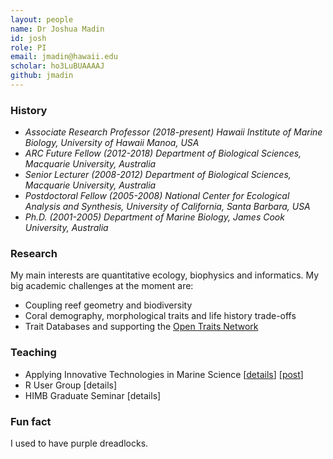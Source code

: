 ```yaml
---
layout: people
name: Dr Joshua Madin
id: josh
role: PI
email: jmadin@hawaii.edu
scholar: ho3LuBUAAAAJ
github: jmadin
---
```


### History

- *Associate Research Professor (2018-present) Hawaii Institute of Marine Biology, University of Hawaii Manoa, USA*
- *ARC Future Fellow (2012-2018) Department of Biological Sciences, Macquarie University, Australia*
- *Senior Lecturer (2008-2012) Department of Biological Sciences, Macquarie University, Australia*
- *Postdoctoral Fellow (2005-2008) National Center for Ecological Analysis and Synthesis, University of California, Santa Barbara, USA*
- *Ph.D. (2001-2005) Department of Marine Biology, James Cook University, Australia*

### Research

My main interests are quantitative ecology, biophysics and informatics. My big academic challenges at the moment are:

- Coupling reef geometry and biodiversity
- Coral demography, morphological traits and life history trade-offs
- Trait Databases and supporting the [Open Traits Network](https://opentraits.org)

### Teaching

- Applying Innovative Technologies in Marine Science [[details](http://www.himb.hawaii.edu/events/summer-program-2019-applying-innovative-technologies-in-marine-science/)] [[post](/teaching/2017/11/06/summer-course.html)]
- R User Group [details]
- HIMB Graduate Seminar [details]

### Fun fact

I used to have purple dreadlocks.
